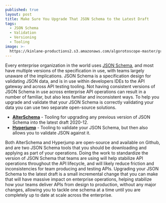 ```yaml
---
published: true
layout: post
title: Make Sure You Upgrade That JSON Schema to the Latest Draft
tags:
  - JSON Schema
  - Validation
  - Versioning
  - Tooling
image: >-
  https://kinlane-productions2.s3.amazonaws.com/algorotoscope-master/green-circuit-gears-pipes-plumbing.jpg
---
```

Every enterprise organization in the world uses [JSON Schema](https://json-schema.org/), and most have multiple versions of the specification in use, with teams largely unaware of the implications. JSON Schema is a specification design for validating JSON data, and is in use within developers IDEs to the API gateway and across API testing tooling. Not having consistent versions of JSON Schema in use across enterprise API operations can result in a number of familiar, but also less familiar and inconsistent ways. To help you upgrade and validate that your JSON Schema is correctly validating your data you can use two separate open-source solutions.

- [**AlterSchema**](https://alterschema.sourcemeta.com/) - Tooling for upgrading any previous version of JSON Schema into the latest draft 2020-12.
- [**Hyperjump**](https://json-schema.hyperjump.io/) - Tooling to validate your JSON Schema, but then also allows you to validate JSON against it.

Both AlterSchema and Hyperjump are open-source and available on Github, and are two JSON Schema tools that you should be downloading and applying as part of your operations. Doing the work to standardize the version of JSON Schema that teams are using will help stabilize API operations throughout the API lifecycle, and will likely reduce friction and inconsistencies for team producing and testing APIs. Upgrading your JSON Schema to the latest draft is a small incremental change that you can make that will have massive impact on enterprise operations, helping stabilize how your teams deliver APIs from design to production, without any major changes, allowing you to tackle one schema at a time until you are completely up to date at scale across the enterprise. 

